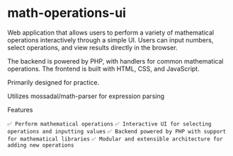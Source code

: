 # math-operations-ui

Web application that allows users to perform a variety of mathematical operations interactively through a simple UI. Users can input numbers, select operations, and view results directly in the browser.

The backend is powered by PHP, with handlers for common mathematical operations. The frontend is built with HTML, CSS, and JavaScript.

Primarily designed for practice.

Utilizes mossadal/math-parser for expression parsing

Features

```✅ Perform mathematical operations```
```✅ Interactive UI for selecting operations and inputting values```
```✅ Backend powered by PHP with support for mathematical libraries```
```✅ Modular and extensible architecture for adding new operations```
